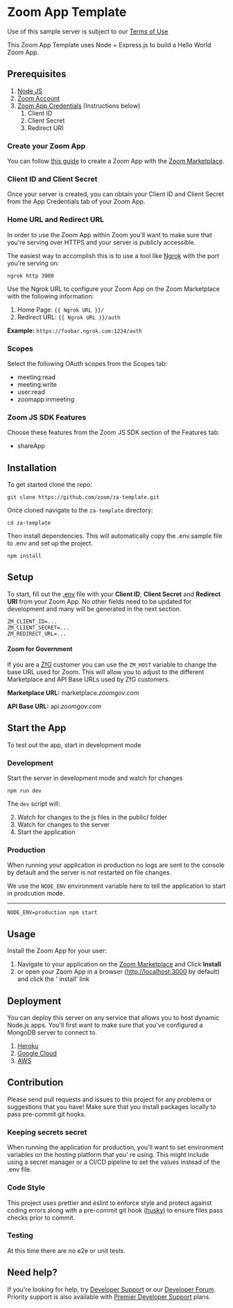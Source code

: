 # Zoom App Template

Use of this sample server is subject to our [Terms of Use](https://zoom.us/docs/en-us/zoom_api_license_and_tou.html)

This Zoom App Template uses Node + Express.js to build a Hello World Zoom App.

## Prerequisites

1. [Node JS](https://nodejs.org/en/)
2. [Zoom Account](https://support.zoom.us/hc/en-us/articles/207278726-Plan-Types-)
3. [Zoom App Credentials]() (Instructions below)
    1. Client ID
    2. Client Secret
    3. Redirect URI

### Create your Zoom App

You can follow [this guide]() to create a Zoom App with the [Zoom Marketplace](https://marketplace.zoom.us/).

### Client ID and Client Secret

Once your server is created, you can obtain your Client ID and Client Secret from the App Credentials tab of your Zoom
App.

### Home URL and Redirect URL

In order to use the Zoom App within Zoom you'll want to make sure that you're serving over HTTPS and your server is
publicly accessible.

The easiest way to accomplish this is to use a tool like [Ngrok](https://ngrok.com) with the port you're serving on:

```shell
ngrok http 3000
```

Use the Ngrok URL to configure your Zoom App on the Zoom Marketplace with the following information:

1. Home Page: `{{ Ngrok URL }}/`
2. Redirect URL: `{{ Ngrok URL }}/auth`

**Example:** `https://foobar.ngrok.com:1234/auth`

### Scopes

Select the following OAuth scopes from the Scopes tab:

- meeting:read
- meeting:write
- user:read
- zoomapp:inmeeting

### Zoom JS SDK Features

Choose these features from the Zoom JS SDK section of the Features tab:

- shareApp

## Installation

To get started clone the repo:

```shell
git clone https://github.com/zoom/za-template.git
```

Once cloned navigate to the `za-template` directory:

```
cd za-template
```

Then install dependencies. This will automatically copy the .env.sample file to .env and set up the project.

```shell
npm install
```

## Setup

To start, fill out the [.env](.env) file with your **Client ID**, **Client Secret** and **Redirect URI** from your Zoom
App. No other fields need to be updated for development and many will be generated in the next section.

```dotenv
ZM_CLIENT_ID=...
ZM_CLIENT_SECRET=...
ZM_REDIRECT_URL=...
```

#### Zoom for Government

If you are a [ZfG](https://www.zoomgov.com/) customer you can use the `ZM_HOST` variable to change the base URL used for
Zoom. This will allow you to adjust to the different Marketplace and API Base URLs used by ZfG customers.

**Marketplace URL:** marketplace.*zoomgov.com*

**API Base URL:** api.*zoomgov.com*

## Start the App

To test out the app, start in development mode

### Development

Start the server in development mode and watch for changes

```shell
npm run dev
```

The `dev` script will:

2. Watch for changes to the js files in the public/ folder
3. Watch for changes to the server
4. Start the application

### Production

When running your application in production no logs are sent to the console by default and the server is not restarted
on file changes.

We use the `NODE_ENV` environment variable here to tell the application to start in prodcution mode.

****

```shell
NODE_ENV=production npm start
````

## Usage

Install the Zoom App for your user:

1. Navigate to your application on the [Zoom Marketplace](https://marketplace.zoom.us) and Click **Install**
2. or open your Zoom App in a browser ([http://localhost:3000](http://localhost:3000) by default) and click the '
   install' link

## Deployment

You can deploy this server on any service that allows you to host dynamic Node.js apps. You'll first want to make sure
that you've configured a MongoDB server to connect to.

1. [Heroku](https://devcenter.heroku.com/articles/deploying-nodejs)
2. [Google Cloud](https://cloud.google.com/run/docs/quickstarts/build-and-deploy/nodejs)
3. [AWS](https://aws.amazon.com/getting-started/hands-on/deploy-nodejs-web-app/)

## Contribution

Please send pull requests and issues to this project for any problems or suggestions that you have! Make sure that you
install packages locally to pass pre-commit git hooks.

### Keeping secrets secret

When running the application for production, you'll want to set environment variables on the hosting platform that you'
re using. This might include using a secret manager or a CI/CD pipeline to set the values instead of the .env file.

### Code Style

This project uses prettier and eslint to enforce style and protect against coding errors along with a pre-commit git
hook ([husky](https://typicode.github.io/husky/#/)) to ensure files pass checks prior to commit.

### Testing

At this time there are no e2e or unit tests.

## Need help?

If you're looking for help, try [Developer Support](https://devsupport.zoom.us) or
our [Developer Forum](https://devforum.zoom.us). Priority support is also available
with [Premier Developer Support](https://zoom.us/docs/en-us/developer-support-plans.html) plans.
